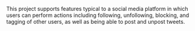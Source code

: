This project supports features typical to a social media platform in which users can perform actions including following, unfollowing, blocking, and tagging of other users, as well as being able to post and unpost tweets.
